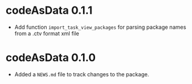 # codeAsData 0.1.1

* Add function `import_task_view_packages` for parsing package names from a .ctv format xml file

# codeAsData 0.1.0

* Added a `NEWS.md` file to track changes to the package.
